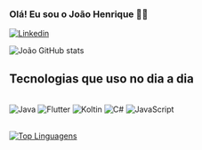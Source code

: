 

### Olá! Eu sou o João Henrique 👋🏻
[![Linkedin](https://img.shields.io/badge/LinkedIn-0077B5?style=for-the-badge&logo=linkedin&logoColor=white)](https://www.linkedin.com/in/this-joao/)

![João GitHub stats](https://github-readme-stats.vercel.app/api?username=joaoadsistemas&show_icons=true&theme=dracula)


## Tecnologias que uso no dia a dia

<div style="display: inline_block"></br>
<img alt= "Java" src="https://img.shields.io/badge/Java-ED8B00?style=for-the-badge&logo=openjdk&logoColor=white" aligin="center"/>
<img alt= "Flutter" src="https://img.shields.io/badge/Flutter-02569B?style=for-the-badge&logo=flutter&logoColor=whitelogoColor=white" aligin="center"/>
<img alt= "Koltin" src="https://img.shields.io/badge/Kotlin-0095D5?&style=for-the-badge&logo=kotlin&logoColor=white" aligin="center"/>
<img alt= "C#" src="https://img.shields.io/badge/C%23-239120?style=for-the-badge&logo=c-sharp&logoColor=white" aligin="center"/>
<img alt= "JavaScript" src="https://img.shields.io/badge/JavaScript-323330?style=for-the-badge&logo=javascript&logoColor=F7DF1E" aligin="center"/>

</div><br/>

[![Top Linguagens](https://github-readme-stats.vercel.app/api/top-langs/?username=joaoadsistemas)](https://github.com/joaoadsistemas/github-readme-stats)


